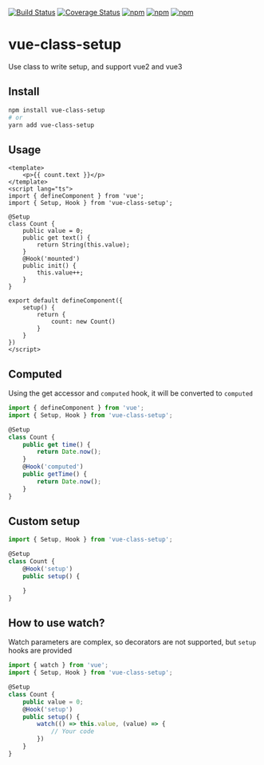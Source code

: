 [![Build Status](https://github.com/fmfe/vue-class-setup/workflows/CI/badge.svg)](https://github.com/fmfe/vue-class-setup/actions)
[![Coverage Status](https://coveralls.io/repos/github/fmfe/vue-class-setup/badge.svg?branch=main)](https://coveralls.io/github/fmfe/vue-class-setup?branch=main)
[![npm](https://img.shields.io/npm/v/vue-class-setup.svg)](https://www.npmjs.com/package/vue-class-setup) 
[![npm](https://img.shields.io/npm/dm/vue-class-setup.svg)](https://www.npmjs.com/package/vue-class-setup)
[![npm](https://img.shields.io/npm/dt/vue-class-setup.svg)](https://www.npmjs.com/package/vue-class-setup)
# vue-class-setup
Use class to write setup, and support vue2 and vue3

## Install
```bash
npm install vue-class-setup
# or
yarn add vue-class-setup
```

## Usage
```vue
<template>
    <p>{{ count.text }}</p>
</template>
<script lang="ts">
import { defineComponent } from 'vue';
import { Setup, Hook } from 'vue-class-setup';

@Setup
class Count {
    public value = 0;
    public get text() {
        return String(this.value);
    }
    @Hook('mounted')
    public init() {
        this.value++;
    }
}

export default defineComponent({
    setup() {
        return {
            count: new Count()
        }
    }
})
</script>
```

## Computed
Using the get accessor and `computed` hook, it will be converted to `computed`
```ts
import { defineComponent } from 'vue';
import { Setup, Hook } from 'vue-class-setup';

@Setup
class Count {
    public get time() {
        return Date.now();
    }
    @Hook('computed')
    public getTime() {
        return Date.now();
    }
}
```
## Custom setup
```ts
import { Setup, Hook } from 'vue-class-setup';

@Setup
class Count {
    @Hook('setup')
    public setup() {

    }
}
```
## How to use watch?
Watch parameters are complex, so decorators are not supported, but `setup` hooks are provided
```ts
import { watch } from 'vue';
import { Setup, Hook } from 'vue-class-setup';

@Setup
class Count {
    public value = 0;
    @Hook('setup')
    public setup() {
        watch(() => this.value, (value) => {
            // Your code
        })
    }
}
```
